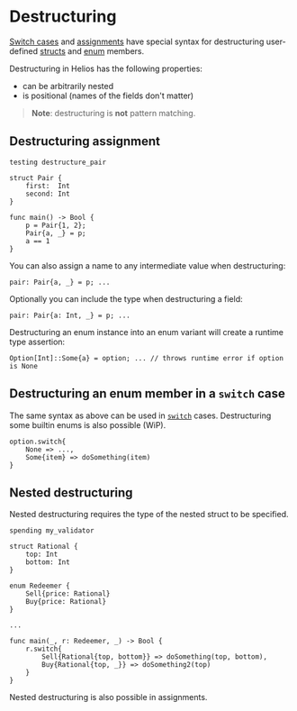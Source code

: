 # Destructuring

[Switch cases](./enums.md#switch) and [assignments](./variables.md#assignment) have special syntax for destructuring user-defined [structs](./structs.md) and [enum](./enums.md) members.

Destructuring in Helios has the following properties:
* can be arbitrarily nested
* is positional (names of the fields don't matter)

> **Note**: destructuring is **not** pattern matching.

## Destructuring assignment

```helios
testing destructure_pair

struct Pair {
    first:  Int
    second: Int
}

func main() -> Bool {
    p = Pair{1, 2};
    Pair{a, _} = p;
    a == 1
}
```

You can also assign a name to any intermediate value when destructuring:

```helios
pair: Pair{a, _} = p; ...
```

Optionally you can include the type when destructuring a field:

```helios
pair: Pair{a: Int, _} = p; ...
```

Destructuring an enum instance into an enum variant will create a runtime type assertion:

```helios
Option[Int]::Some{a} = option; ... // throws runtime error if option is None
```

## Destructuring an enum member in a `switch` case

The same syntax as above can be used in [`switch`](./enums.md#switch) cases. Destructuring some builtin enums is also possible (WiP).

```helios
option.switch{
    None => ...,
    Some{item} => doSomething(item)
}
```

## Nested destructuring

Nested destructuring requires the type of the nested struct to be specified.

```helios
spending my_validator

struct Rational {
    top: Int
    bottom: Int
}

enum Redeemer {
    Sell{price: Rational}
    Buy{price: Rational}
}

...

func main(_, r: Redeemer, _) -> Bool {
    r.switch{
        Sell{Rational{top, bottom}} => doSomething(top, bottom),
        Buy{Rational{top, _}} => doSomething2(top)
    }
}
```

Nested destructuring is also possible in assignments.
